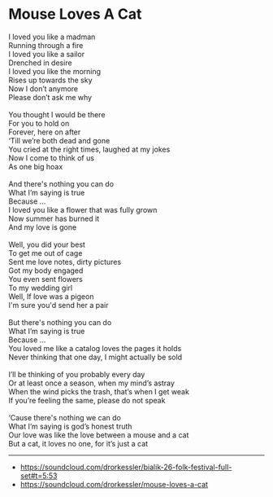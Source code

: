 # Mouse Loves A Cat

I loved you like a madman\
Running through a fire\
I loved you like a sailor\
Drenched in desire\
I loved you like the morning\
Rises up towards the sky\
Now I don’t anymore\
Please don’t ask me why\
\
You thought I would be there\
For you to hold on\
Forever, here on after\
‘Till we’re both dead and gone\
You cried at the right times, laughed at my jokes\
Now I come to think of us\
As one big hoax\
\
And there's nothing you can do\
What I’m saying is true\
Because ...\
I loved you like a flower that was fully grown\
Now summer has burned it\
And my love is gone\
\
Well, you did your best\
To get me out of cage\
Sent me love notes, dirty pictures\
Got my body engaged\
You even sent flowers\
To my wedding girl\
Well, If love was a pigeon\
I'm sure you'd send her a pair\
\
But there's nothing you can do\
What I’m saying is true\
Because ...\
You loved me like a catalog loves the pages it holds\
Never thinking that one day, I might actually be sold\
\
I’ll be thinking of you probably every day\
Or at least once a season, when my mind’s astray\
When the wind picks the trash, that’s when I get weak\
If you’re feeling the same, please do not speak\
\
‘Cause there's nothing we can do\
What I’m saying is god’s honest truth\
Our love was like the love between a mouse and a cat\
But a cat, it loves no one, for it’s just a cat

---
- https://soundcloud.com/drorkessler/bialik-26-folk-festival-full-set#t=5:53
- https://soundcloud.com/drorkessler/mouse-loves-a-cat
